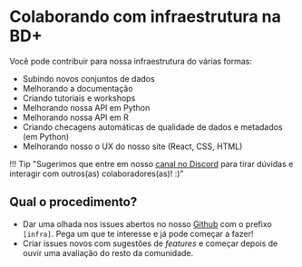 
# Colaborando com infraestrutura na BD+

Você pode contribuir para nossa infraestrutura do várias formas:

* Subindo novos conjuntos de dados
* Melhorando a documentação
* Criando tutoriais e workshops
* Melhorando nossa API em Python
* Melhorando nossa API em R
* Criando checagens automáticas de qualidade de dados e metadados (em Python)
* Melhorando nosso o UX do nosso site (React, CSS, HTML)

!!! Tip "Sugerimos que entre em nosso [canal no Discord](https://discord.gg/2GAuw7d8zd) para tirar dúvidas e interagir com outros(as) colaboradores(as)! :)"

## Qual o procedimento?

* Dar uma olhada nos issues abertos no nosso [Github](https://github.com/basedosdados/mais/issues) com o prefixo `[infra]`. Pega um que te interesse e já pode começar a fazer!
* Criar issues novos com sugestões de _features_ e começar depois de ouvir uma avaliação do resto da comunidade.
